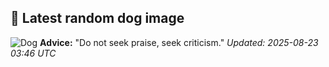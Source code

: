 ## 🐶 Latest random dog image
![Dog](https://images.dog.ceo/breeds/pinscher-miniature/n02107312_6541.jpg)
**Advice:** "Do not seek praise, seek criticism."
*Updated: 2025-08-23 03:46 UTC*
